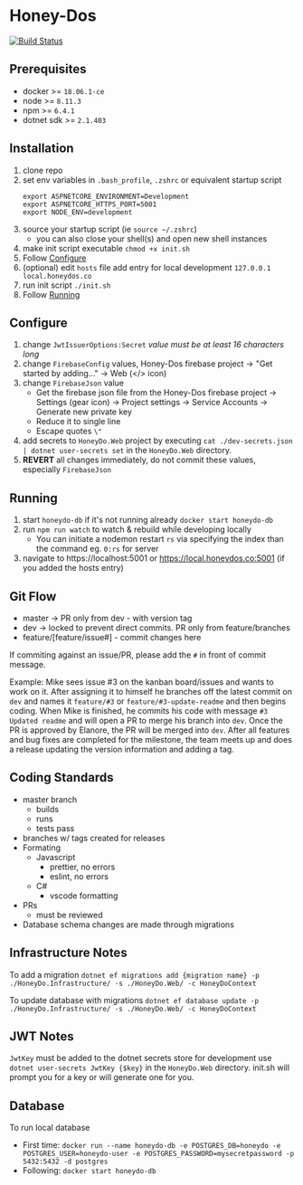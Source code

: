 # Honey-Dos

[![Build Status](https://travis-ci.com/honey-dos/web.svg?branch=develop)](https://travis-ci.com/honey-dos/web)

## Prerequisites

- docker >= `18.06.1-ce`
- node >= `8.11.3`
- npm >= `6.4.1`
- dotnet sdk >= `2.1.403`

## Installation

1. clone repo
2. set env variables in `.bash_profile`, `.zshrc` or equivalent startup script
   ```
   export ASPNETCORE_ENVIRONMENT=Development
   export ASPNETCORE_HTTPS_PORT=5001
   export NODE_ENV=development
   ```
3. source your startup script (ie `source ~/.zshrc`)
   - you can also close your shell(s) and open new shell instances
4. make init script executable `chmod +x init.sh`
5. Follow [Configure](#Configure)
6. (optional) edit `hosts` file add entry for local development `127.0.0.1 local.honeydos.co`
7. run init script `./init.sh`
8. Follow [Running](#Running)

## Configure

1. change `JwtIssuerOptions:Secret` _value must be at least 16 characters long_
2. change `FirebaseConfig` values, Honey-Dos firebase project -> "Get started by adding..." -> Web (</> icon)
3. change `FirebaseJson` value
   - Get the firebase json file from the Honey-Dos firebase project -> Settings (gear icon) -> Project settings -> Service Accounts -> Generate new private key
   - Reduce it to single line
   - Escape quotes `\"`
4. add secrets to `HoneyDo.Web` project by executing `cat ./dev-secrets.json | dotnet user-secrets set` in the `HoneyDo.Web` directory.
5. **REVERT** all changes immediately, do not commit these values, especially `FirebaseJson`

## Running

1. start `honeydo-db` if it's not running already `docker start honeydo-db`
2. run `npm run watch` to watch & rebuild while developing locally
   - You can initiate a nodemon restart `rs` via specifying the index than the command eg. `0:rs` for server
3. navigate to https://localhost:5001 or https://local.honeydos.co:5001 (if you added the hosts entry)

## Git Flow

- master -> PR only from dev - with version tag
- dev -> locked to prevent direct commits. PR only from feature/branches
- feature/[feature/issue#] - commit changes here

If commiting against an issue/PR, please add the `#` in front of commit message.

Example: Mike sees issue #3 on the kanban board/issues and wants to work on it. After assigning it to himself
he branches off the latest commit on `dev` and names it `feature/#3` or `feature/#3-update-readme` and then begins coding.
When Mike is finished, he commits his code with message `#3 Updated readme` and will open a PR to merge his branch into `dev`.
Once the PR is approved by Elanore, the PR will be merged into `dev`. After all features and bug fixes are completed for the milestone, the team meets up and does a release updating the version information and adding a tag.

## Coding Standards

- master branch
  - builds
  - runs
  - tests pass
- branches w/ tags created for releases
- Formating
  - Javascript
    - prettier, no errors
    - eslint, no errors
  - C#
    - vscode formatting
- PRs
  - must be reviewed
- Database schema changes are made through migrations

## Infrastructure Notes

To add a migration `dotnet ef migrations add {migration name} -p ./HoneyDo.Infrastructure/ -s ./HoneyDo.Web/ -c HoneyDoContext`

To update database with migrations `dotnet ef database update -p ./HoneyDo.Infrastructure/ -s ./HoneyDo.Web/ -c HoneyDoContext`

## JWT Notes

`JwtKey` must be added to the dotnet secrets store for development use `dotnet user-secrets JwtKey {$key}` in the `HoneyDo.Web` directory.
init.sh will prompt you for a key or will generate one for you.

## Database

To run local database

- First time: `docker run --name honeydo-db -e POSTGRES_DB=honeydo -e POSTGRES_USER=honeydo-user -e POSTGRES_PASSWORD=mysecretpassword -p 5432:5432 -d postgres`
- Following: `docker start honeydo-db`
